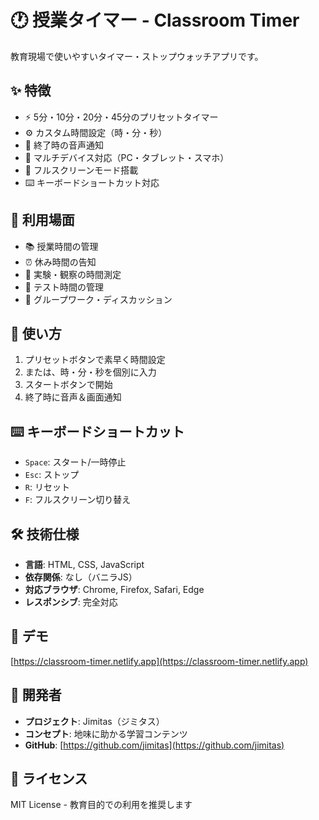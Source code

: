 # 🕐 授業タイマー - Classroom Timer

教育現場で使いやすいタイマー・ストップウォッチアプリです。

## ✨ 特徴
- ⚡ 5分・10分・20分・45分のプリセットタイマー
- ⚙️ カスタム時間設定（時・分・秒）
- 🔔 終了時の音声通知
- 📱 マルチデバイス対応（PC・タブレット・スマホ）
- 🎨 フルスクリーンモード搭載
- ⌨️ キーボードショートカット対応

## 🎯 利用場面
- 📚 授業時間の管理
- ⏰ 休み時間の告知
- 🧪 実験・観察の時間測定
- 📝 テスト時間の管理
- 💭 グループワーク・ディスカッション

## 🚀 使い方
1. プリセットボタンで素早く時間設定
2. または、時・分・秒を個別に入力
3. スタートボタンで開始
4. 終了時に音声＆画面通知

## ⌨️ キーボードショートカット
- `Space`: スタート/一時停止
- `Esc`: ストップ
- `R`: リセット
- `F`: フルスクリーン切り替え

## 🛠️ 技術仕様
- **言語**: HTML, CSS, JavaScript
- **依存関係**: なし（バニラJS）
- **対応ブラウザ**: Chrome, Firefox, Safari, Edge
- **レスポンシブ**: 完全対応

## 📱 デモ
[https://classroom-timer.netlify.app](https://classroom-timer.netlify.app)

## 🤝 開発者
- **プロジェクト**: Jimitas（ジミタス）
- **コンセプト**: 地味に助かる学習コンテンツ
- **GitHub**: [https://github.com/jimitas](https://github.com/jimitas)

## 📄 ライセンス
MIT License - 教育目的での利用を推奨します